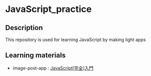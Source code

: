 # JavaScript_practice

## Description
This repository is used for learning JavaScript by making light apps

## Learning materials
- image-post-app : [JavaScript[完全]入門](https://www.sbcr.jp/product/4815607630/)
